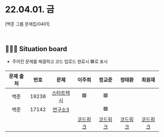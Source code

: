 # 22.04.01. 금

[백준 그룹 문제집/0401]

</br>

## 🧑🏽‍💻 Situation board
- 주어진 문제를 해결하고 코드 업로드 완료시 🟩로 표시

| 문제 출처   | 번호       | 문제      | 이주희  | 정교준  | 정태환  | 최원재  |
| :--------: | :--------: | :--------: | :--------: | :-------: | :-------: |  :-------: |
|백준|19238|[스타트택시](https://www.acmicpc.net/problem/19238)  | 🟩   |   🟩  |   |    |
|백준|17142|[연구소3](https://www.acmicpc.net/problem/17142)  |    |  🟩  |    |   |
||||  [코드링크](이주희/README.md) | [코드링크](정교준/README.md) | [코드링크](정태환/README.md) | [코드링크](최원재/README.md)  |
